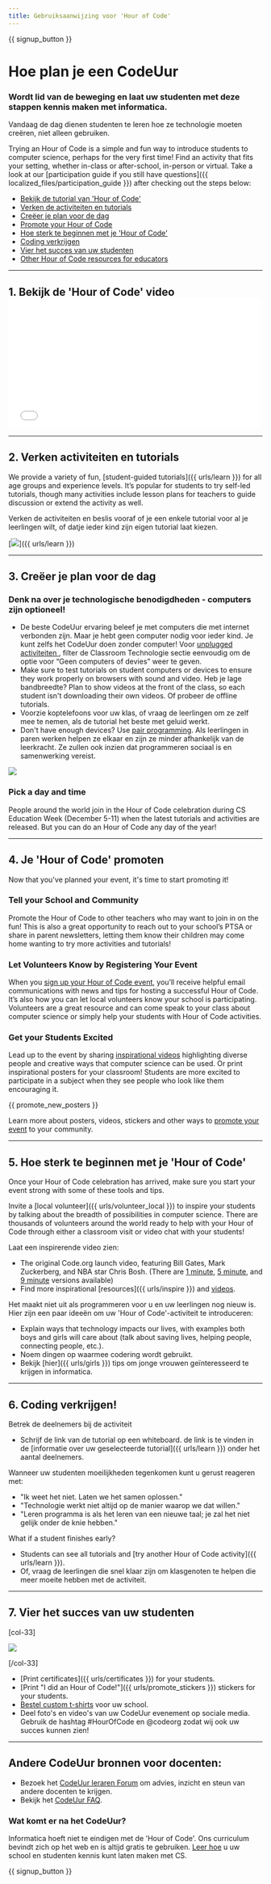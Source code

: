 ```yaml
---
title: Gebruiksaanwijzing voor 'Hour of Code'
---
```


{{ signup_button }}

# Hoe plan je een CodeUur

### Wordt lid van de beweging en laat uw studenten met deze stappen kennis maken met informatica.

Vandaag de dag dienen studenten te leren hoe ze technologie moeten creëren, niet alleen gebruiken.

Trying an Hour of Code is a simple and fun way to introduce students to computer science, perhaps for the very first time! Find an activity that fits your setting, whether in-class or after-school, in-person or virtual. Take a look at our [participation guide if you still have questions]({{ localized_files/participation_guide }}) after checking out the steps below:

- [Bekijk de tutorial van 'Hour of Code'](#how-to-video)
- [Verken de activiteiten en tutorials](#explore-activities)
- [Creëer je plan voor de dag](#create-your-plan)
- [Promote your Hour of Code](#promote-your-hour)
- [Hoe sterk te beginnen met je 'Hour of Code'](#how-to-start)
- [Coding verkrijgen](#code)
- [Vier het succes van uw studenten](#celebrate)
- [Other Hour of Code resources for educators](#other-resources)

* * *

<a id="how-to-video"></a>

## 1. Bekijk de 'Hour of Code' video <iframe width="500" height="255" src="//www.youtube.com/embed/SrnvvWDm73k" frameborder="0" allowfullscreen></iframe> 

* * *

<a id="explore-activities"></a>

## 2. Verken activiteiten en tutorials

We provide a variety of fun, [student-guided tutorials]({{ urls/learn }}) for all age groups and experience levels. It’s popular for students to try self-led tutorials, though many activities include lesson plans for teachers to guide discussion or extend the activity as well.

Verken de activiteiten en beslis vooraf of je een enkele tutorial voor al je leerlingen wilt, of datje ieder kind zijn eigen tutorial laat kiezen.

[![](/images/tutorials.png)]({{ urls/learn }})

* * *

<a id="create-your-plan"></a>

## 3. Creëer je plan voor de dag

### Denk na over je technologische benodigdheden - computers zijn optioneel!

- De beste CodeUur ervaring beleef je met computers die met internet verbonden zijn. Maar je hebt geen computer nodig voor ieder kind. Je kunt zelfs het CodeUur doen zonder computer! Voor <a href=“/learn”> unplugged activiteiten </a>, filter de Classroom Technologie sectie eenvoudig om de optie voor “Geen computers of devies” weer te geven.
- Make sure to test tutorials on student computers or devices to ensure they work properly on browsers with sound and video. Heb je lage bandbreedte? Plan to show videos at the front of the class, so each student isn't downloading their own videos. Of probeer de offline tutorials.
- Voorzie koptelefoons voor uw klas, of vraag de leerlingen om ze zelf mee te nemen, als de tutorial het beste met geluid werkt.
- Don't have enough devices? Use [pair programming](https://www.youtube.com/watch?v=vgkahOzFH2Q). Als leerlingen in paren werken helpen ze elkaar en zijn ze minder afhankelijk van de leerkracht. Ze zullen ook inzien dat programmeren sociaal is en samenwerking vereist.

<img src="/images/fit-600/group_ipad.jpg" />

### Pick a day and time

People around the world join in the Hour of Code celebration during CS Education Week (December 5-11) when the latest tutorials and activities are released. But you can do an Hour of Code any day of the year!

* * *

<a id="promote-your-hour"></a>

## 4. Je 'Hour of Code' promoten

Now that you've planned your event, it's time to start promoting it!

### Tell your School and Community

Promote the Hour of Code to other teachers who may want to join in on the fun! This is also a great opportunity to reach out to your school’s PTSA or share in parent newsletters, letting them know their children may come home wanting to try more activities and tutorials!

### Let Volunteers Know by Registering Your Event

When you [sign up your Hour of Code event](/#join), you’ll receive helpful email communications with news and tips for hosting a successful Hour of Code. It’s also how you can let local volunteers know your school is participating. Volunteers are a great resource and can come speak to your class about computer science or simply help your students with Hour of Code activities.

### Get your Students Excited

Lead up to the event by sharing [inspirational videos](/promote/resources) highlighting diverse people and creative ways that computer science can be used. Or print inspirational posters for your classroom! Students are more excited to participate in a subject when they see people who look like them encouraging it.

{{ promote_new_posters }}

Learn more about posters, videos, stickers and other ways to [promote your event](/promote/resources#posters) to your community.

* * *

<a id="how-to-start"></a>

## 5. Hoe sterk te beginnen met je 'Hour of Code'

Once your Hour of Code celebration has arrived, make sure you start your event strong with some of these tools and tips.

Invite a [local volunteer]({{ urls/volunteer_local }}) to inspire your students by talking about the breadth of possibilities in computer science. There are thousands of volunteers around the world ready to help with your Hour of Code through either a classroom visit or video chat with your students!

Laat een inspirerende video zien:

- The original Code.org launch video, featuring Bill Gates, Mark Zuckerberg, and NBA star Chris Bosh. (There are [1 minute](https://www.youtube.com/watch?v=qYZF6oIZtfc), [5 minute](https://www.youtube.com/watch?v=nKIu9yen5nc), and [9 minute](https://www.youtube.com/watch?v=dU1xS07N-FA) versions available)
- Find more inspirational [resources]({{ urls/inspire }}) and [videos](https://www.youtube.com/playlist?list=PLzdnOPI1iJNfpD8i4Sx7U0y2MccnrNZuP).

Het maakt niet uit als programmeren voor u en uw leerlingen nog nieuw is. Hier zijn een paar ideeën om uw 'Hour of Code'-activiteit te introduceren:

- Explain ways that technology impacts our lives, with examples both boys and girls will care about (talk about saving lives, helping people, connecting people, etc.).
- Noem dingen op waarmee codering wordt gebruikt.
- Bekijk [hier]({{ urls/girls }}) tips om jonge vrouwen geïnteresseerd te krijgen in informatica.

* * *

<a id="code"></a>

## 6. Coding verkrijgen!

Betrek de deelnemers bij de activiteit

- Schrijf de link van de tutorial op een whiteboard. de link is te vinden in de [informatie over uw geselecteerde tutorial]({{ urls/learn }}) onder het aantal deelnemers.

Wanneer uw studenten moeilijkheden tegenkomen kunt u gerust reageren met:

- "Ik weet het niet. Laten we het samen oplossen."
- "Technologie werkt niet altijd op de manier waarop we dat willen."
- "Leren programma is als het leren van een nieuwe taal; je zal het niet gelijk onder de knie hebben."

What if a student finishes early?

- Students can see all tutorials and [try another Hour of Code activity]({{ urls/learn }}).
- Of, vraag de leerlingen die snel klaar zijn om klasgenoten te helpen die meer moeite hebben met de activiteit.

* * *

<a id="celebrate"></a>

## 7. Vier het succes van uw studenten

[col-33]

![](/images/fit-600/boy-certificate.jpg)

[/col-33]

- [Print certificates]({{ urls/certificates }}) for your students.
- [Print "I did an Hour of Code!"]({{ urls/promote_stickers }}) stickers for your students.
- [Bestel custom t-shirts](http://blog.code.org/post/132608499493/hour-of-code-shirts-and-more) voor uw school.
- Deel foto's en video's van uw CodeUur evenement op sociale media. Gebruik de hashtag #HourOfCode en @codeorg zodat wij ook uw succes kunnen zien!

* * *

<a id="other-resources"></a>

## Andere CodeUur bronnen voor docenten:

- Bezoek het [CodeUur leraren Forum](http://forum.code.org/c/plc/hour-of-code) om advies, inzicht en steun van andere docenten te krijgen.
- Bekijk het [CodeUur FAQ](https://support.code.org/hc/en-us/categories/200147083-Hour-of-Code).

### Wat komt er na het CodeUur?

Informatica hoeft niet te eindigen met de 'Hour of Code'. Ons curriculum bevindt zich op het web en is altijd gratis te gebruiken. [Leer hoe](/beyond) u uw school en studenten kennis kunt laten maken met CS.

{{ signup_button }}
